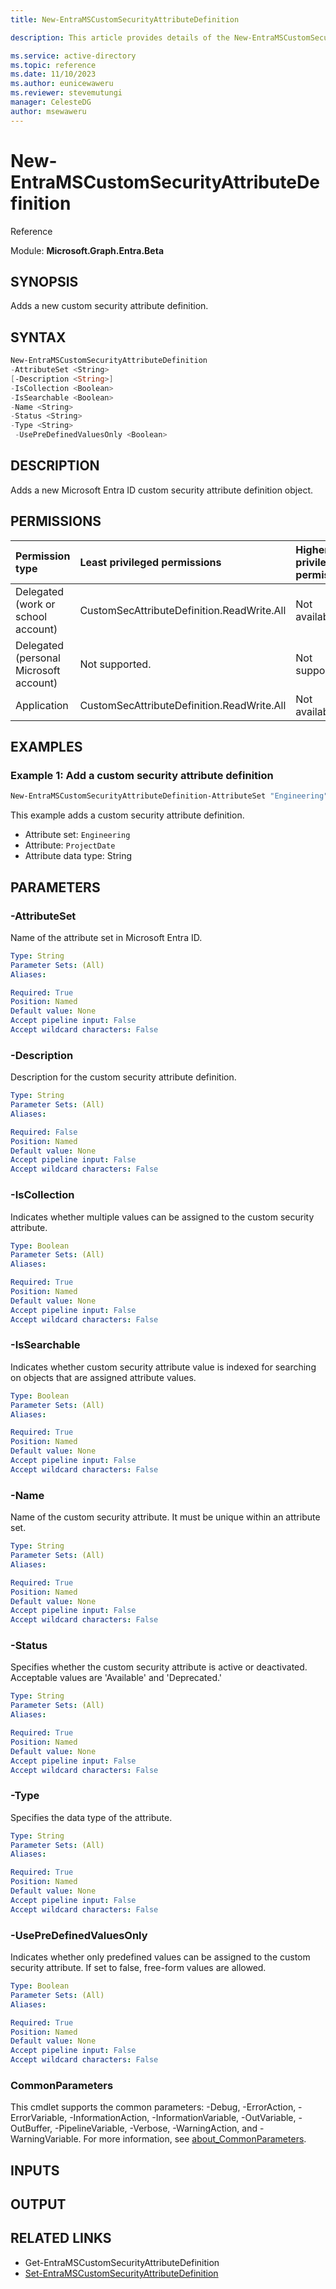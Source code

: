 ```yaml
---
title: New-EntraMSCustomSecurityAttributeDefinition

description: This article provides details of the New-EntraMSCustomSecurityAttributeDefinition command.

ms.service: active-directory
ms.topic: reference
ms.date: 11/10/2023
ms.author: eunicewaweru
ms.reviewer: stevemutungi
manager: CelesteDG
author: msewaweru
---
```


# New-EntraMSCustomSecurityAttributeDefinition

Reference

Module: **Microsoft.Graph.Entra.Beta**

## SYNOPSIS

Adds a new custom security attribute definition.

## SYNTAX

```powershell
New-EntraMSCustomSecurityAttributeDefinition
-AttributeSet <String>
[-Description <String>]
-IsCollection <Boolean>
-IsSearchable <Boolean>
-Name <String>
-Status <String>
-Type <String>
 -UsePreDefinedValuesOnly <Boolean>
```

## DESCRIPTION
  
Adds a new Microsoft Entra ID custom security attribute definition object.

## PERMISSIONS

|Permission type|Least privileged permissions|Higher privileged permissions|
|:---|:---|:---|
|Delegated (work or school account)|CustomSecAttributeDefinition.ReadWrite.All|Not available.|
|Delegated (personal Microsoft account)|Not supported.|Not supported.|
|Application|CustomSecAttributeDefinition.ReadWrite.All|Not available.|

## EXAMPLES

### Example 1: Add a custom security attribute definition
  
```powershell
New-EntraMSCustomSecurityAttributeDefinition-AttributeSet "Engineering" -Name "ProjectDate" -Description "Target completion date" -Type "String" -Status "Available" -IsCollection $false -IsSearchable $true -UsePreDefinedValuesOnly $true
```

This example adds a custom security attribute definition.

- Attribute set: `Engineering`
- Attribute: `ProjectDate`
- Attribute data type: String

## PARAMETERS

### -AttributeSet

Name of the attribute set in Microsoft Entra ID.

```yaml
Type: String
Parameter Sets: (All)
Aliases:

Required: True
Position: Named
Default value: None
Accept pipeline input: False
Accept wildcard characters: False
```

### -Description

Description for the custom security attribute definition.

```yaml
Type: String
Parameter Sets: (All)
Aliases:

Required: False
Position: Named
Default value: None
Accept pipeline input: False
Accept wildcard characters: False
```

### -IsCollection

Indicates whether multiple values can be assigned to the custom security attribute.

```yaml
Type: Boolean
Parameter Sets: (All)
Aliases:

Required: True
Position: Named
Default value: None
Accept pipeline input: False
Accept wildcard characters: False
```

### -IsSearchable

Indicates whether custom security attribute value is indexed for searching on objects that are assigned attribute values.

```yaml
Type: Boolean
Parameter Sets: (All)
Aliases:

Required: True
Position: Named
Default value: None
Accept pipeline input: False
Accept wildcard characters: False
```

### -Name

Name of the custom security attribute. It must be unique within an attribute set.

```yaml
Type: String
Parameter Sets: (All)
Aliases:

Required: True
Position: Named
Default value: None
Accept pipeline input: False
Accept wildcard characters: False
```

### -Status

Specifies whether the custom security attribute is active or deactivated. Acceptable values are 'Available' and 'Deprecated.'

```yaml
Type: String
Parameter Sets: (All)
Aliases:

Required: True
Position: Named
Default value: None
Accept pipeline input: False
Accept wildcard characters: False
```

### -Type

Specifies the data type of the attribute.

```yaml
Type: String
Parameter Sets: (All)
Aliases:

Required: True
Position: Named
Default value: None
Accept pipeline input: False
Accept wildcard characters: False
```

### -UsePreDefinedValuesOnly

Indicates whether only predefined values can be assigned to the custom security attribute. If set to false, free-form values are allowed.

```yaml
Type: Boolean
Parameter Sets: (All)
Aliases:

Required: True
Position: Named
Default value: None
Accept pipeline input: False
Accept wildcard characters: False
```

### CommonParameters

This cmdlet supports the common parameters: -Debug, -ErrorAction, -ErrorVariable, -InformationAction, -InformationVariable, -OutVariable, -OutBuffer, -PipelineVariable, -Verbose, -WarningAction, and -WarningVariable. For more information, see [about_CommonParameters](http://go.microsoft.com/fwlink/?LinkID=113216).

## INPUTS

## OUTPUT

## RELATED LINKS

- Get-EntraMSCustomSecurityAttributeDefinition
- [Set-EntraMSCustomSecurityAttributeDefinition](./Set-EntraMSCustomSecurityAttributeDefinition.md)
